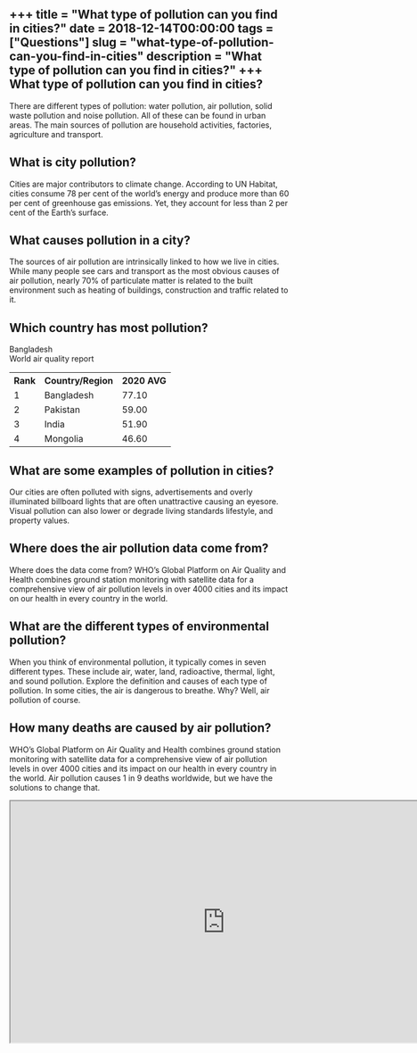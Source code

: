 +++
title = "What type of pollution can you find in cities?"
date = 2018-12-14T00:00:00
tags = ["Questions"]
slug = "what-type-of-pollution-can-you-find-in-cities"
description = "What type of pollution can you find in cities?"
+++
What type of pollution can you find in cities?
----------------------------------------------

There are different types of pollution: water pollution, air pollution, solid waste pollution and noise pollution. All of these can be found in urban areas. The main sources of pollution are household activities, factories, agriculture and transport.

What is city pollution?
-----------------------

Cities are major contributors to climate change. According to UN Habitat, cities consume 78 per cent of the world’s energy and produce more than 60 per cent of greenhouse gas emissions. Yet, they account for less than 2 per cent of the Earth’s surface.

What causes pollution in a city?
--------------------------------

The sources of air pollution are intrinsically linked to how we live in cities. While many people see cars and transport as the most obvious causes of air pollution, nearly 70% of particulate matter is related to the built environment such as heating of buildings, construction and traffic related to it.

Which country has most pollution?
---------------------------------

Bangladesh  
World air quality report

<table><tr><th>Rank</th><th>Country/Region</th><th>2020 AVG</th></tr><tr><td>1</td><td>Bangladesh</td><td>77.10</td></tr><tr><td>2</td><td>Pakistan</td><td>59.00</td></tr><tr><td>3</td><td>India</td><td>51.90</td></tr><tr><td>4</td><td>Mongolia</td><td>46.60</td></tr></table>

What are some examples of pollution in cities?
----------------------------------------------

Our cities are often polluted with signs, advertisements and overly illuminated billboard lights that are often unattractive causing an eyesore. Visual pollution can also lower or degrade living standards lifestyle, and property values.

Where does the air pollution data come from?
--------------------------------------------

Where does the data come from? WHO’s Global Platform on Air Quality and Health combines ground station monitoring with satellite data for a comprehensive view of air pollution levels in over 4000 cities and its impact on our health in every country in the world.

What are the different types of environmental pollution?
--------------------------------------------------------

When you think of environmental pollution, it typically comes in seven different types. These include air, water, land, radioactive, thermal, light, and sound pollution. Explore the definition and causes of each type of pollution. In some cities, the air is dangerous to breathe. Why? Well, air pollution of course.

How many deaths are caused by air pollution?
--------------------------------------------

WHO’s Global Platform on Air Quality and Health combines ground station monitoring with satellite data for a comprehensive view of air pollution levels in over 4000 cities and its impact on our health in every country in the world. Air pollution causes 1 in 9 deaths worldwide, but we have the solutions to change that.

<iframe allow="accelerometer; autoplay; clipboard-write; encrypted-media; gyroscope; picture-in-picture" allowfullscreen="" class="__youtube_prefs__  epyt-is-override  no-lazyload" data-no-lazy="1" data-origheight="433" data-origwidth="770" data-skipgform_ajax_framebjll="" height="433" id="_ytid_89910" loading="lazy" src="https://www.youtube.com/embed/iqH9e58ngAk?enablejsapi=1&autoplay=0&cc_load_policy=0&cc_lang_pref=&iv_load_policy=1&loop=0&modestbranding=0&rel=1&fs=1&playsinline=0&autohide=2&theme=dark&color=red&controls=1&" title="YouTube player" width="770"></iframe>